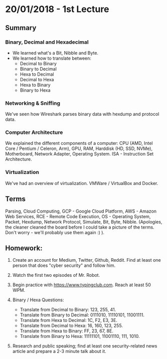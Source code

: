# 20/01/2018 - 1st Lecture

## Summary

### Binary, Decimal and Hexadecimal
- We learned what's a Bit, Nibble and Byte.
- We learned how to translate between:
    - Decimal to Binary
    - Binary to Decimal
    - Hexa to Decimal
    - Decimal to Hexa
    - Hexa to Binary
    - Binary to Hexa

### Networking & Sniffing

We've seen how Wireshark parses binary data with hexdump and protocol data.

### Computer Architecture

We explained the different components of a computer: CPU (AMD, Intel Core /
Pentium / Celeron, Arm), GPU, RAM, Harddisk (HD, SSD, NVMe), Motherboard,
Network Adapter, Operating System. ISA - Instruction Set Architecture.

### Virtualization

We've had an overview of virtualization. VMWare / VirtualBox and Docker.

## Terms

Parsing, Cloud Computing, GCP - Google Cloud Platform, AWS - Amazon Web Services,
RCE - Remote Code Execution, OS - Operating System, Packet, Hexdump, Network
Protocol, Simulate, Bit, Byte, Nibble. (Apologies, the cleaner cleaned the board before I could
take a picture of the terms. Don't worry - we'll probably use them again :) ).

##  Homework:

1. Create an account for Medium, Twitter, Github, Reddit. Find at least
one person that does "cyber security" and follow him.

1. Watch the first two episodes of Mr. Robot.

2. Begin practice with https://www.typingclub.com. Reach at least 50 WPM.

3. Binary / Hexa Questions:
    - Translate from Decimal to Binary: 123, 255, 41.
    - Translate from Binary to Decimal: 0111010, 11110101, 11001111.
    - Translate from Hexa to Decimal: 1C, F2, E3, 3E.
    - Translate from Decimal to Hexa: 16, 160, 123, 255.
    - Translate from Hexa to Binary: FF, 23, 67, 8E.
    - Translate from Binary to Hexa: 11111101, 11001110, 111, 1010.

4. Research and public speaking; find at least one security-related news article
and prepare a 2-3 minute talk about it.
